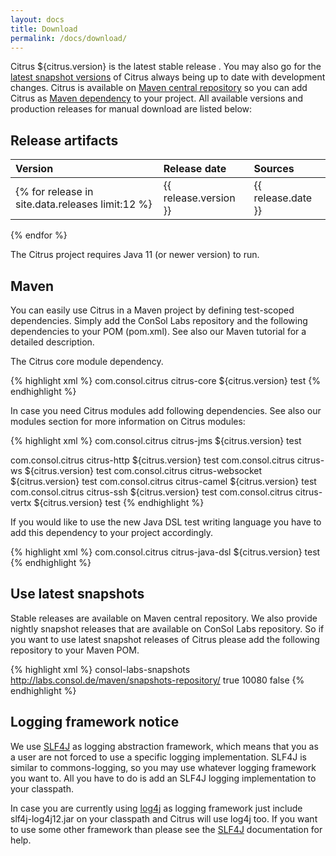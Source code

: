 ```yaml
---
layout: docs
title: Download
permalink: /docs/download/
---
```


Citrus ${citrus.version} is the latest stable release . You may also go for the [latest snapshot versions](#use-latest-snapshots) 
of Citrus always being up to date with development changes. Citrus is available on [Maven central repository](http://search.maven.org/#search%7Cga%7C1%7Ccom.consol.citrus) 
so you can add Citrus as [Maven dependency](#maven) to your project. All available versions and production releases for 
manual download are listed below:

## Release artifacts

| Version | Release date | Sources |
|:--------|:--------|:--------|
{% for release in site.data.releases limit:12 %}| {{ release.version }} | {{ release.date }} | [zip](https://github.com/citrusframework/citrus/archive/refs/tags/v{{ release.version }}.zip)/[tar.gz](https://github.com/citrusframework/citrus/archive/refs/tags/v{{ release.version }}.tar.gz) |
{% endfor %}

The Citrus project requires Java 11 (or newer version) to run.

## Maven 

You can easily use Citrus in a Maven project by defining test-scoped dependencies. Simply add the ConSol Labs repository 
and the following dependencies to your POM (pom.xml). See also our Maven tutorial for a detailed description.

The Citrus core module dependency.

{% highlight xml %}
<dependency>
  <groupId>com.consol.citrus</groupId>
  <artifactId>citrus-core</artifactId>
  <version>${citrus.version}</version>
  <scope>test</scope>
</dependency>
{% endhighlight %}

In case you need Citrus modules add following dependencies. See also our modules section for more information on Citrus modules:

{% highlight xml %}
<dependency>
  <groupId>com.consol.citrus</groupId>
  <artifactId>citrus-jms</artifactId>
  <version>${citrus.version}</version>
  <scope>test</scope>
</dependency>

<dependency>
  <groupId>com.consol.citrus</groupId>
  <artifactId>citrus-http</artifactId>
  <version>${citrus.version}</version>
  <scope>test</scope>
</dependency>

<dependency>
  <groupId>com.consol.citrus</groupId>
  <artifactId>citrus-ws</artifactId>
  <version>${citrus.version}</version>
  <scope>test</scope>
</dependency>

<dependency>
  <groupId>com.consol.citrus</groupId>
  <artifactId>citrus-websocket</artifactId>
  <version>${citrus.version}</version>
  <scope>test</scope>
</dependency>

<dependency>
  <groupId>com.consol.citrus</groupId>
  <artifactId>citrus-camel</artifactId>
  <version>${citrus.version}</version>
  <scope>test</scope>
</dependency>

<dependency>
  <groupId>com.consol.citrus</groupId>
  <artifactId>citrus-ssh</artifactId>
  <version>${citrus.version}</version>
  <scope>test</scope>
</dependency>

<dependency>
  <groupId>com.consol.citrus</groupId>
  <artifactId>citrus-vertx</artifactId>
  <version>${citrus.version}</version>
  <scope>test</scope>
</dependency>
{% endhighlight %}

If you would like to use the new Java DSL test writing language you have to add this dependency to your project accordingly.

{% highlight xml %}
<dependency>
  <groupId>com.consol.citrus</groupId>
  <artifactId>citrus-java-dsl</artifactId>
  <version>${citrus.version}</version>
  <scope>test</scope>
</dependency>
{% endhighlight %}

## Use latest snapshots

Stable releases are available on Maven central repository. We also provide nightly snapshot releases that are available on
ConSol Labs repository. So if you want to use latest snapshot releases of Citrus please add the following repository to 
your Maven POM.

{% highlight xml %}
<repository>
  <id>consol-labs-snapshots</id>
  <url>http://labs.consol.de/maven/snapshots-repository/</url>
  <snapshots>
    <enabled>true</enabled>
    <updatePolicy>10080</updatePolicy>
  </snapshots>
  <releases>
    <enabled>false</enabled>
  </releases>
</repository>
{% endhighlight %}

## Logging framework notice

We use [SLF4J](http://www.slf4j.org/) as logging abstraction framework, which means that you as a user are not forced to use a specific logging 
implementation. SLF4J is similar to commons-logging, so you may use whatever logging framework you want to. All you have
to do is add an SLF4J logging implementation to your classpath.

In case you are currently using [log4j](http://logging.apache.org/log4j) as logging framework just include slf4j-log4j12.jar on your classpath and Citrus 
will use log4j too. If you want to use some other framework than please see the [SLF4J](http://www.slf4j.org/) documentation for help.
